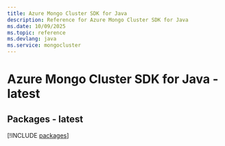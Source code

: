 ```yaml
---
title: Azure Mongo Cluster SDK for Java
description: Reference for Azure Mongo Cluster SDK for Java
ms.date: 10/09/2025
ms.topic: reference
ms.devlang: java
ms.service: mongocluster
---
```

# Azure Mongo Cluster SDK for Java - latest
## Packages - latest
[!INCLUDE [packages](mongo-cluster-index.md)]